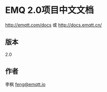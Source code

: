 
EMQ 2.0项目中文文档
===================

http://emqtt.com/docs 或 http://docs.emqtt.cn/

版本
----

2.0

作者
----

李枫 <feng@emqtt.io>

